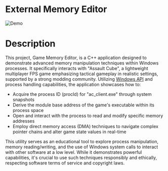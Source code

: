# External Memory Editor

![Demo](https://github.com/uoRetr0/External-Memory-Editor/blob/main/demo.gif)

# Description

This project, Game Memory Editor, is a C++ application designed to demonstrate advanced memory manipulation techniques within Windows processes. It specifically interacts with "Assault Cube", a lightweight multiplayer FPS game emphasizing tactical gameplay in realistic settings, supported by a strong modding community. Utilizing [Windows API](https://learn.microsoft.com/en-us/windows/win32/apiindex/windows-api-list) and process handling capabilities, the application showcases how to:

- Acquire the process ID (procId) for "ac_client.exe" through system snapshots
- Derive the module base address of the game's executable within its process space
- Open and interact with the process to read and modify specific memory addresses
- Employ direct memory access (DMA) techniques to navigate complex pointer chains and alter game state values in real-time

This utility serves as an educational tool to explore process manipulation, memory reading/writing, and the use of Windows system calls to interact with other software at a low level. While it demonstrates powerful capabilities, it's crucial to use such techniques responsibly and ethically, respecting software terms of service and copyright laws.
